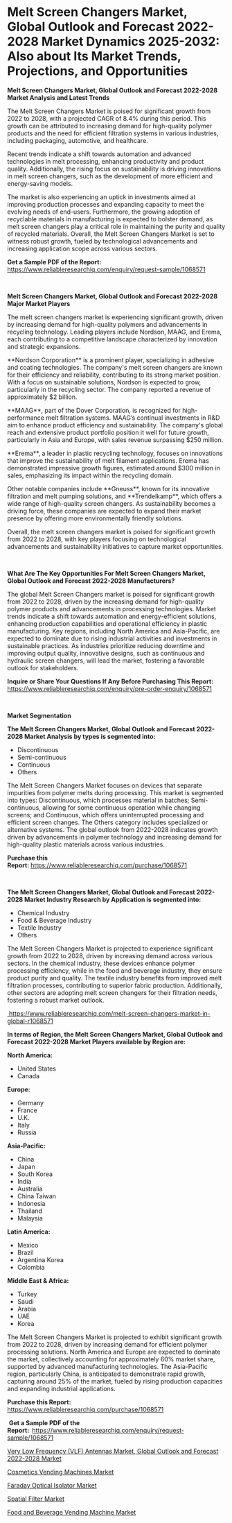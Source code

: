 <p><h1>Melt Screen Changers Market, Global Outlook and Forecast 2022-2028 Market Dynamics 2025-2032: Also about Its Market Trends, Projections, and Opportunities</h1></p><p><strong>Melt Screen Changers Market, Global Outlook and Forecast 2022-2028 Market Analysis and Latest Trends</strong></p>
<p><p>The Melt Screen Changers Market is poised for significant growth from 2022 to 2028, with a projected CAGR of 8.4% during this period. This growth can be attributed to increasing demand for high-quality polymer products and the need for efficient filtration systems in various industries, including packaging, automotive, and healthcare. </p><p>Recent trends indicate a shift towards automation and advanced technologies in melt processing, enhancing productivity and product quality. Additionally, the rising focus on sustainability is driving innovations in melt screen changers, such as the development of more efficient and energy-saving models. </p><p>The market is also experiencing an uptick in investments aimed at improving production processes and expanding capacity to meet the evolving needs of end-users. Furthermore, the growing adoption of recyclable materials in manufacturing is expected to bolster demand, as melt screen changers play a critical role in maintaining the purity and quality of recycled materials. Overall, the Melt Screen Changers Market is set to witness robust growth, fueled by technological advancements and increasing application scope across various sectors.</p></p>
<p><strong>Get a Sample PDF of the Report:&nbsp;</strong> <a href="https://www.reliableresearchiq.com/enquiry/request-sample/1068571?utm_campaign=3116&utm_medium=2&utm_source=Github&utm_content=ia&utm_term=21032025&utm_id=melt-screen-changers-market-global-outlook-and-forecast-2022-2028">https://www.reliableresearchiq.com/enquiry/request-sample/1068571</a></p>
<p>&nbsp;</p>
<p><strong>Melt Screen Changers Market, Global Outlook and Forecast 2022-2028 Major Market Players</strong></p>
<p><p>The melt screen changers market is experiencing significant growth, driven by increasing demand for high-quality polymers and advancements in recycling technology. Leading players include Nordson, MAAG, and Erema, each contributing to a competitive landscape characterized by innovation and strategic expansions.</p><p>**Nordson Corporation** is a prominent player, specializing in adhesive and coating technologies. The company's melt screen changers are known for their efficiency and reliability, contributing to its strong market position. With a focus on sustainable solutions, Nordson is expected to grow, particularly in the recycling sector. The company reported a revenue of approximately $2 billion.</p><p>**MAAG**, part of the Dover Corporation, is recognized for high-performance melt filtration systems. MAAG’s continual investments in R&D aim to enhance product efficiency and sustainability. The company's global reach and extensive product portfolio position it well for future growth, particularly in Asia and Europe, with sales revenue surpassing $250 million.</p><p>**Erema**, a leader in plastic recycling technology, focuses on innovations that improve the sustainability of melt filament applications. Erema has demonstrated impressive growth figures, estimated around $300 million in sales, emphasizing its impact within the recycling domain.</p><p>Other notable companies include **Gneuss**, known for its innovative filtration and melt pumping solutions, and **Trendelkamp**, which offers a wide range of high-quality screen changers. As sustainability becomes a driving force, these companies are expected to expand their market presence by offering more environmentally friendly solutions.</p><p>Overall, the melt screen changers market is poised for significant growth from 2022 to 2028, with key players focusing on technological advancements and sustainability initiatives to capture market opportunities.</p></p>
<p>&nbsp;</p>
<p><strong>What Are The Key Opportunities For Melt Screen Changers Market, Global Outlook and Forecast 2022-2028 Manufacturers?</strong></p>
<p><p>The global Melt Screen Changers market is poised for significant growth from 2022 to 2028, driven by the increasing demand for high-quality polymer products and advancements in processing technologies. Market trends indicate a shift towards automation and energy-efficient solutions, enhancing production capabilities and operational efficiency in plastic manufacturing. Key regions, including North America and Asia-Pacific, are expected to dominate due to rising industrial activities and investments in sustainable practices. As industries prioritize reducing downtime and improving output quality, innovative designs, such as continuous and hydraulic screen changers, will lead the market, fostering a favorable outlook for stakeholders.</p></p>
<p><strong>Inquire or Share Your Questions If Any Before Purchasing This Report:</strong> <a href="https://www.reliableresearchiq.com/enquiry/pre-order-enquiry/1068571?utm_campaign=3116&utm_medium=2&utm_source=Github&utm_content=ia&utm_term=21032025&utm_id=melt-screen-changers-market-global-outlook-and-forecast-2022-2028">https://www.reliableresearchiq.com/enquiry/pre-order-enquiry/1068571</a></p>
<p>&nbsp;</p>
<p><strong>Market Segmentation</strong></p>
<p><strong>The Melt Screen Changers Market, Global Outlook and Forecast 2022-2028 Market Analysis by types is segmented into:</strong></p>
<p><ul><li>Discontinuous</li><li>Semi-continuous</li><li>Continuous</li><li>Others</li></ul></p>
<p><p>The Melt Screen Changers Market focuses on devices that separate impurities from polymer melts during processing. This market is segmented into types: Discontinuous, which processes material in batches; Semi-continuous, allowing for some continuous operation while changing screens; and Continuous, which offers uninterrupted processing and efficient screen changes. The Others category includes specialized or alternative systems. The global outlook from 2022-2028 indicates growth driven by advancements in polymer technology and increasing demand for high-quality plastic materials across various industries.</p></p>
<p><strong>Purchase this Report:&nbsp;</strong><a href="https://www.reliableresearchiq.com/purchase/1068571?utm_campaign=3116&utm_medium=2&utm_source=Github&utm_content=ia&utm_term=21032025&utm_id=melt-screen-changers-market-global-outlook-and-forecast-2022-2028">https://www.reliableresearchiq.com/purchase/1068571</a></p>
<p>&nbsp;</p>
<p><strong>The Melt Screen Changers Market, Global Outlook and Forecast 2022-2028 Market Industry Research by Application is segmented into:</strong></p>
<p><ul><li>Chemical Industry</li><li>Food & Beverage Industry</li><li>Textile Industry</li><li>Others</li></ul></p>
<p><p>The Melt Screen Changers Market is projected to experience significant growth from 2022 to 2028, driven by increasing demand across various sectors. In the chemical industry, these devices enhance polymer processing efficiency, while in the food and beverage industry, they ensure product purity and quality. The textile industry benefits from improved melt filtration processes, contributing to superior fabric production. Additionally, other sectors are adopting melt screen changers for their filtration needs, fostering a robust market outlook.</p></p>
<p><a href="https://www.reliableresearchiq.com/melt-screen-changers-market-in-global-r1068571?utm_campaign=3116&utm_medium=2&utm_source=Github&utm_content=ia&utm_term=21032025&utm_id=melt-screen-changers-market-global-outlook-and-forecast-2022-2028">&nbsp;https://www.reliableresearchiq.com/melt-screen-changers-market-in-global-r1068571</a></p>
<p><strong>In terms of Region, the Melt Screen Changers Market, Global Outlook and Forecast 2022-2028 Market Players available by Region are:</strong></p>
<p>
    <p> <strong> North America: </strong>
        <ul>
            <li>United States</li>
            <li>Canada</li>
        </ul>
        </p> 
    <p> <strong> Europe: </strong>
        <ul>
            <li>Germany</li>
            <li>France</li>
            <li>U.K.</li>
            <li>Italy</li>
            <li>Russia</li>
        </ul>
        </p> 
    <p> <strong> Asia-Pacific: </strong>
        <ul>
            <li>China</li>
            <li>Japan</li>
            <li>South Korea</li>
            <li>India</li>
            <li>Australia</li>
            <li>China Taiwan</li>
            <li>Indonesia</li>
            <li>Thailand</li>
            <li>Malaysia</li>
        </ul>
        </p> 
    <p> <strong> Latin America: </strong>
        <ul>
            <li>Mexico</li>
            <li>Brazil</li>
            <li>Argentina Korea</li>
            <li>Colombia</li>
        </ul>
        </p> 
    <p> <strong> Middle East & Africa: </strong>
        <ul>
            <li>Turkey</li>
            <li>Saudi</li>
            <li>Arabia</li>
            <li>UAE</li>
            <li>Korea</li>
        </ul>
    </p>
    </p>
<p><p>The Melt Screen Changers Market is projected to exhibit significant growth from 2022 to 2028, driven by increasing demand for efficient polymer processing solutions. North America and Europe are expected to dominate the market, collectively accounting for approximately 60% market share, supported by advanced manufacturing technologies. The Asia-Pacific region, particularly China, is anticipated to demonstrate rapid growth, capturing around 25% of the market, fueled by rising production capacities and expanding industrial applications.</p></p>
<p><strong>Purchase this Report: </strong><a href="https://www.reliableresearchiq.com/purchase/1068571?utm_campaign=3116&utm_medium=2&utm_source=Github&utm_content=ia&utm_term=21032025&utm_id=melt-screen-changers-market-global-outlook-and-forecast-2022-2028">https://www.reliableresearchiq.com/purchase/1068571</a></p>
<p>&nbsp;<strong>Get a Sample PDF of the Report:&nbsp;&nbsp;</strong><a href="https://www.reliableresearchiq.com/enquiry/request-sample/1068571?utm_campaign=3116&utm_medium=2&utm_source=Github&utm_content=ia&utm_term=21032025&utm_id=melt-screen-changers-market-global-outlook-and-forecast-2022-2028">https://www.reliableresearchiq.com/enquiry/request-sample/1068571</a></p>
<p><strong></strong></p>
<p><p><a href="https://github.com/sanokdagada01/Market-Research-Report-List-1/blob/main/very-low-frequency-vlf-antennas-market-global-outlook-and-forecast-2022-2028-market.md?utm_campaign=3116&utm_medium=2&utm_source=Github&utm_content=ia&utm_term=21032025&utm_id=melt-screen-changers-market-global-outlook-and-forecast-2022-2028">Very Low Frequency (VLF) Antennas Market, Global Outlook and Forecast 2022-2028 Market</a></p><p><a href="https://www.linkedin.com/pulse/rising-cosmetics-vending-machines-market-key-drivers-79-cagr-pjw4f?utm_campaign=3116&utm_medium=2&utm_source=Github&utm_content=ia&utm_term=21032025&utm_id=melt-screen-changers-market-global-outlook-and-forecast-2022-2028">Cosmetics Vending Machines Market</a></p><p><a href="https://www.linkedin.com/pulse/unveiling-future-faraday-optical-isolator-market-analysis-forecast-dnssc?utm_campaign=3116&utm_medium=2&utm_source=Github&utm_content=ia&utm_term=21032025&utm_id=melt-screen-changers-market-global-outlook-and-forecast-2022-2028">Faraday Optical Isolator Market</a></p><p><a href="https://www.linkedin.com/pulse/comprehensive-analysis-spatial-filter-market-growth-study-projected-lwpxc?utm_campaign=3116&utm_medium=2&utm_source=Github&utm_content=ia&utm_term=21032025&utm_id=melt-screen-changers-market-global-outlook-and-forecast-2022-2028">Spatial Filter Market</a></p><p><a href="https://www.linkedin.com/pulse/market-size-scope-food-beverage-vending-machine-forecasted-growth-ydx7c?utm_campaign=3116&utm_medium=2&utm_source=Github&utm_content=ia&utm_term=21032025&utm_id=melt-screen-changers-market-global-outlook-and-forecast-2022-2028">Food and Beverage Vending Machine Market</a></p></p>